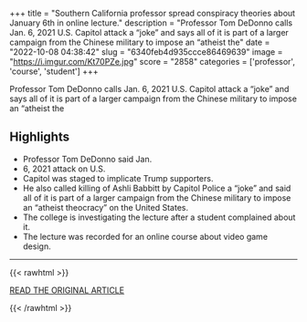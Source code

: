 +++
title = "Southern California professor spread conspiracy theories about January 6th in online lecture."
description = "Professor Tom DeDonno calls Jan. 6, 2021 U.S. Capitol attack a “joke” and says all of it is part of a larger campaign from the Chinese military to impose an “atheist the"
date = "2022-10-08 04:38:42"
slug = "6340feb4d935ccce86469639"
image = "https://i.imgur.com/Kt70PZe.jpg"
score = "2858"
categories = ['professor', 'course', 'student']
+++

Professor Tom DeDonno calls Jan. 6, 2021 U.S. Capitol attack a “joke” and says all of it is part of a larger campaign from the Chinese military to impose an “atheist the

## Highlights

- Professor Tom DeDonno said Jan.
- 6, 2021 attack on U.S.
- Capitol was staged to implicate Trump supporters.
- He also called killing of Ashli Babbitt by Capitol Police a “joke” and said all of it is part of a larger campaign from the Chinese military to impose an “atheist theocracy” on the United States.
- The college is investigating the lecture after a student complained about it.
- The lecture was recorded for an online course about video game design.

---

{{< rawhtml >}}
  <p class="article-category">
    <a target="_blank" href="https://lbpost.com/news/professor-spread-conspiracy-theories-about-jan-6-insurrection-in-online-lecture">READ THE ORIGINAL ARTICLE</a>
  </p>
{{< /rawhtml >}}
